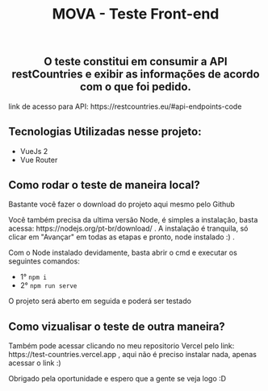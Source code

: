 <h1 align="center">MOVA - Teste Front-end</h1><br>

<h2 align="center">O teste constitui em consumir a API restCountries e exibir as informações de acordo com o que foi pedido.</h2>

<p>link de acesso para API: https://restcountries.eu/#api-endpoints-code</p>
  
<h2>Tecnologias Utilizadas nesse projeto:</h2>
<ul>
  <li>VueJs 2</li>
  <li>Vue Router</li>
</ul>

<h2>Como rodar o teste de maneira local?</h2>

<p>Bastante você fazer o download do projeto aqui mesmo pelo Github</p>
<p>Você também precisa da ultima versão Node, é simples a instalação, basta acessa: https://nodejs.org/pt-br/download/ . A instalação é tranquila, só clicar em "Avançar" em todas as etapas e pronto, node instalado :) .</p>
<p>Com o Node instalado devidamente, basta abrir o cmd e executar os seguintes comandos:</p>

<ul>
  <li>1° <code>npm i</code></li> 
  <li>2° <code>npm run serve</code></li>
</ul>
<p>O projeto será aberto em seguida e poderá ser testado</p>

<h2>Como vizualisar o teste de outra maneira?</h2>
<p>Também pode acessar clicando no meu repositorio Vercel pelo link: https://test-countries.vercel.app , aqui não é preciso instalar nada, apenas acessar o link :) </p>

<p>Obrigado pela oportunidade e espero que a gente se veja logo :D </p>
